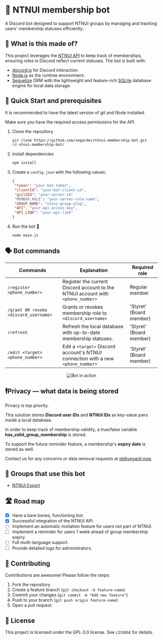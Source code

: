 # 🤖 NTNUI membership bot
A Discord bot designed to support NTNUI groups by managing and tracking users' membership statuses efficiently.

## 🔧 What is this made of?
This project leverages the [NTNUI API](https://api.ntnui.no/) to keep track of memberships, ensuring roles in Discord reflect current statuses.
The bot is built with:
- [discord.js](https://discord.js.org/) for Discord interaction.
- [Node.js](https://nodejs.org/en) as the runtime environment.
- [Sequelize](https://sequelize.org/) ORM with the lightweight and feature-rich [SQLite](https://www.sqlite.org/index.html) database engine for local data storage.

## 🚀 Quick Start and prerequisites
It is recommended to have the latest version of git and Node installed.

Make sure you have the required access permissions for the API.
1. Clone the repository

   ```bash
   git clone https://github.com/vegardev/ntnui-membership-bot.git
   cd ntnui-membership-bot/
   ```
2. Install dependencies

   ```bash
   npm install
   ```
3. Create a `config.json` with the following values:

   ```json
   {
    "token": "your-bot-token",
    "clientId": "your-bot-client-id",
    "guildId": "your-server-id"
    "MEMBER_ROLE": "your-server-role-name",
    "GROUP_NAME": "ntnui-group-slug",
    "API": "your-api-access-key",
    "API_LINK": "your-api-link"
   }
   ```
4. Run the bot 🎉

   ```bash
   node main.js
   ```

## 🗣️ Bot commands
|              Commands                |                                  Explanation                                    |            Required role           |
|--------------------------------------|---------------------------------------------------------------------------------|------------------------------------|
| `/register <phone_number>`           | Register the current Discord account to the NTNUI account with `<phone_number>` | Regular member                     |
| `/grant OR revoke <discord_username>`| Grants or revokes membership role to `<discord_username>`                       | 'Styret' (Board member)            |
| `/refresh`                           | Refresh the local database with up-to-date membership statuses.                 | 'Styret' (Board member)            |
| `/edit <target> <phone_number>`      | Edit a `<target>` Discord account's NTNUI connection with a new `<phone_number>`| 'Styret' (Board member)            |

<p align="center">
   <img src="https://i.gyazo.com/92b7038b1ff71da85fb94ad222349e0f.gif" alt="Bot in action">
</p>

## 🕴️Privacy &mdash; what data is being stored
Privacy is top priority.

This solution stores **Discord user IDs** and **NTNUI IDs** as key-value pairs inside a local database.

In order to keep track of membership validity, a true/false variable **has_valid_group_membership** is stored.

To support the future reminder feature, a membership's **expiry date** is stored as well.

Contact us for any concerns or data removal requests at [qt@vegard.moe](mailto:qt@vegard.moe).

## 👯 Groups that use this bot
- [NTNUI Esport](https://discord.gg/ntnuiesport)

## 🛣️ Road map
- [x] Have a bare bones, functioning bot.
- [x] Successful integration of the NTNUI API. 
- [ ] Implement an automatic invitation feature for users not part of NTNUI.
- [ ] Implement a reminder for users 1 week ahead of group membership expiry.
- [ ] Full multi-language support.
- [ ] Provide detailed logs for administrators.

## 🙌 Contributing
Contributions are awesome! Please follow the steps:
1. Fork the repository
2. Create a feature branch (`git checkout -b feature-name`)
3. Commit your changes (`git commit -m "Add new feature"`)
4. Push to your branch (`git push origin feature-name`)
5. Open a pull request.

## 📝 License
This project is licensed under the GPL-3.0 license. See `LICENSE` for details.
